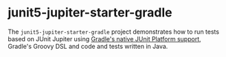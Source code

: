 # junit5-jupiter-starter-gradle

The `junit5-jupiter-starter-gradle` project demonstrates how to run tests based on JUnit
Jupiter using [Gradle's native JUnit Platform support], Gradle's Groovy DSL
and code and tests written in Java.

[Gradle's native JUnit Platform support]: https://docs.gradle.org/current/userguide/java_testing.html#using_junit5


